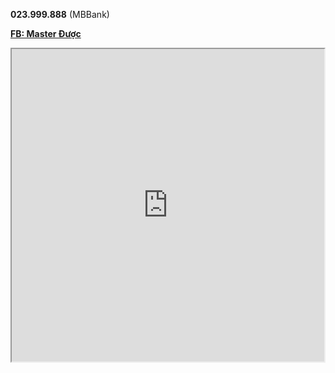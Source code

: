 **023.999.888** (MBBank)

**[FB: Master Được](https://www.facebook.com/master.duoc)**

<iframe src="https://duocdev-caro3x3.tiiny.site/" width="500" height="500" allowfullscreen></iframe>
